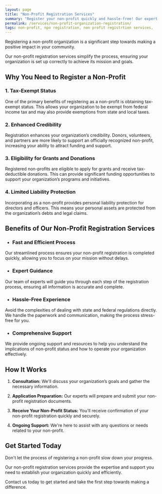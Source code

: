 ```yaml
---
layout: page
title: "Non-Profit Registration Services"
summary: "Register your non-profit quickly and hassle-free! Our expert services provide tax-exempt status, credibility, and funding opportunities!"
permalink: /services/non-profit-organization-registration/
tags: non-profit, npo registration, non profit registrtion services,
---
```


Registering a non-profit organization is a significant step towards making a positive impact in your community. 

Our non-profit registration services simplify the process, ensuring your organization is set up correctly to achieve its mission and goals.

## Why You Need to Register a Non-Profit

### 1. Tax-Exempt Status
One of the primary benefits of registering as a non-profit is obtaining tax-exempt status. This allows your organization to be exempt from federal income tax and may also provide exemptions from state and local taxes.

### 2. Enhanced Credibility
Registration enhances your organization’s credibility. Donors, volunteers, and partners are more likely to support an officially recognized non-profit, increasing your ability to attract funding and support.

### 3. Eligibility for Grants and Donations
Registered non-profits are eligible to apply for grants and receive tax-deductible donations. This can provide significant funding opportunities to support your organization’s programs and initiatives.

### 4. Limited Liability Protection
Incorporating as a non-profit provides personal liability protection for directors and officers. This means your personal assets are protected from the organization’s debts and legal claims.

## Benefits of Our Non-Profit Registration Services

- ### Fast and Efficient Process
Our streamlined process ensures your non-profit registration is completed quickly, allowing you to focus on your mission without delays.

- ### Expert Guidance
Our team of experts will guide you through each step of the registration process, ensuring all information is accurate and complete.

- ### Hassle-Free Experience
Avoid the complexities of dealing with state and federal regulations directly. We handle the paperwork and communication, making the process stress-free for you.

- ### Comprehensive Support
We provide ongoing support and resources to help you understand the implications of non-profit status and how to operate your organization effectively.

## How It Works

1. **Consultation:** We'll discuss your organization’s goals and gather the necessary information.

2. **Application Preparation:** Our experts will prepare and submit your non-profit registration documents.

3. **Receive Your Non-Profit Status:** You'll receive confirmation of your non-profit registration quickly and securely.

4. **Ongoing Support:** We're here to assist with any questions or needs related to your non-profit.

## Get Started Today

Don't let the process of registering a non-profit slow down your progress. 

Our non-profit registration services provide the expertise and support you need to establish your organization quickly and efficiently. 

Contact us today to get started and take the first step towards making a difference.

